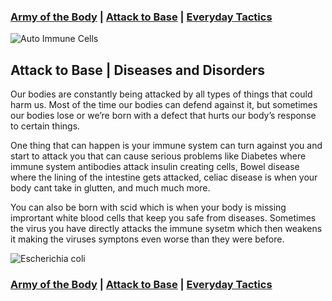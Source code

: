### [Army of the Body](./) | [Attack to Base](./attack-to-base) | [Everyday Tactics](./everyday-tactics)

![Auto Immune Cells](https://upload.wikimedia.org/wikipedia/commons/f/f5/Eosinophilic_esophagitis_-_very_high_mag.jpg)

## Attack to Base | Diseases and Disorders

Our bodies are constantly being attacked by all types of things that could harm us. Most of the time our bodies can defend against it, but sometimes our bodies lose or we’re born with a defect that hurts our body’s response to certain things.

One thing that can happen is your immune system can turn against you and start to attack you that can cause serious problems like Diabetes where immune system antibodies attack insulin creating cells, Bowel disease where the lining of the intestine gets attacked, celiac disease is when your body cant take in glutten, and much much more.

You can also be born with scid which is when your body is missing imprortant white blood cells that keep you safe from diseases. Sometimes the virus you have directly attacks the immune sysetm which then weakens it making the viruses symptons even worse than they were before. 

![Escherichia coli](https://cdn.pixabay.com/photo/2012/10/26/01/12/bacteria-62993_960_720.jpg)

### [Army of the Body](./) | [Attack to Base](./attack-to-base) | [Everyday Tactics](./everyday-tactics)
